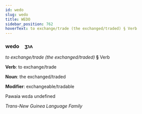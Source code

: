 ```yaml
---
id: wedo
slug: wedo
title: WEDO
sidebar_position: 762
hoverText: to exchange/trade (the exchanged/traded) § Verb
---
```


### wedo&emsp;<span kind="abugida">ʒɿʌ</span>

*to exchange/trade (the exchanged/traded)* **§** Verb

**Verb**: to exchange/trade

**Noun**: the exchanged/traded

**Modifier**: exchangeable/tradable

Pawaia wɛda undefined

*Trans-New Guinea Language Family*